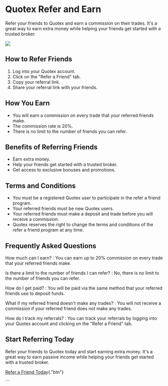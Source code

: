 # Quotex Refer and Earn

Refer your friends to Quotex and earn a commission on their trades.
It\'s a great way to earn extra money while helping your friends get
started with a trusted broker.

[![](https://static.quotex.io/files/4_en/300_250.jpg)](https://traff.sbs/brokerqxlid)

## How to Refer Friends

1.  Log into your Quotex account.
2.  Click on the "Refer a Friend" tab.
3.  Copy your referral link.
4.  Share your referral link with your friends.

## How You Earn

-   You will earn a commission on every trade that your referred friends
    make.
-   The commission rate is 20%.
-   There is no limit to the number of friends you can refer.

## Benefits of Referring Friends

-   Earn extra money.
-   Help your friends get started with a trusted broker.
-   Get access to exclusive bonuses and promotions.

## Terms and Conditions

-   You must be a registered Quotex user to participate in the refer a
    friend program.
-   Your referred friends must be new Quotex users.
-   Your referred friends must make a deposit and trade before you will
    receive a commission.
-   Quotex reserves the right to change the terms and conditions of the
    refer a friend program at any time.

## Frequently Asked Questions

How much can I earn?
:   You can earn up to 20% commission on every trade that your referred
    friends make.

Is there a limit to the number of friends I can refer?
:   No, there is no limit to the number of friends you can refer.

How do I get paid?
:   You will be paid via the same method that your referred friends use
    to deposit funds.

What if my referred friend doesn\'t make any trades?
:   You will not receive a commission if your referred friend does not
    make any trades.

How do I track my referrals?
:   You can track your referrals by logging into your Quotex account and
    clicking on the "Refer a Friend" tab.

## Start Referring Today

Refer your friends to Quotex today and start earning extra money. It\'s
a great way to earn passive income while helping your friends get
started with a trusted broker.

[Refer a Friend
Today](\%22https://traff.sbs/brokerqxlid\%22){."btn"}

\`\`\`

